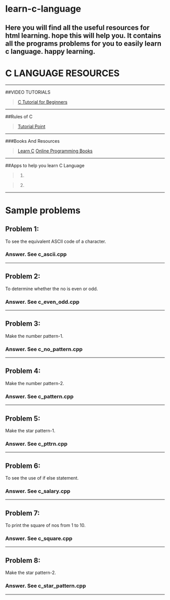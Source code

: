# learn-c-language
Here you will find all the useful resources for html learning. hope this will help you.
It contains all the programs problems for you to easily learn c language. happy learning.
----
# C LANGUAGE RESOURCES
----
##VIDEO TUTORIALS
>[C Tutorial for Beginners](https://www.youtube.com/watch?v=-CpG3oATGIs)
----
##Rules of C
>[Tutorial Point](https://www.tutorialspoint.com/cprogramming/)
----
###Books And Resources
>[Learn C](http://www.learn-c.org/)
>[Online Programming Books](http://www.onlineprogrammingbooks.com/c/)
----
##Apps to help you learn C Language
>1.
           
>2.
----
# Sample problems

## Problem 1:
To see the equivalent ASCII code of a character.
### Answer. See c_ascii.cpp
----
## Problem 2:
To determine whether the no is even or odd.
### Answer. See c_even_odd.cpp
----
## Problem 3:
Make the number pattern-1.
### Answer. See c_no_pattern.cpp
----
## Problem 4:
Make the number pattern-2.
### Answer. See c_pattern.cpp
----
## Problem 5:
Make the star pattern-1.
### Answer. See c_pttrn.cpp
----
## Problem 6:
To see the use of if else statement.
### Answer. See c_salary.cpp
----
## Problem 7:
To print the square of nos from 1 to 10.
### Answer. See c_square.cpp
----
## Problem 8:
Make the star pattern-2.
### Answer. See c_star_pattern.cpp
----
